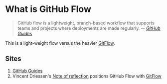 # What is GitHub Flow

> GitHub flow is a lightweight, branch-based workflow that supports teams and projects where deployments are made regularly.
> -- _[GitHub Guides]_

This is a light-weight flow versus the heavier [GitFlow](gitflow.md).

## Sites

1. [GitHub Guides]
1. Vincent Driessen's [Note of reflection]
   positions GitHub Flow with [GitFlow](gitflow.md)

[GitHub Guides]: https://guides.github.com/introduction/flow/
[Note of reflection]: https://nvie.com/posts/a-successful-git-branching-model/
